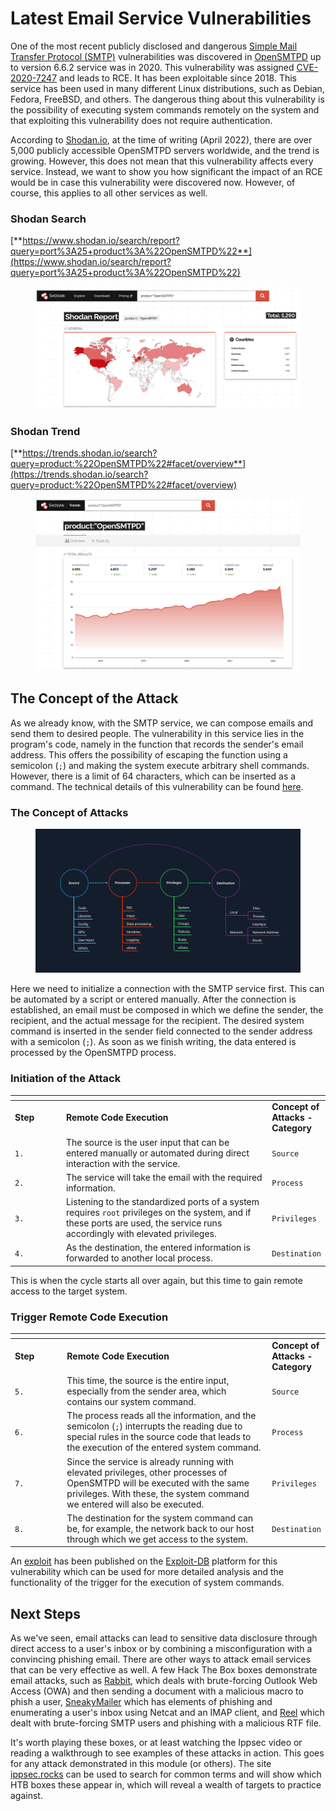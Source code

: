 # Latest Email Service Vulnerabilities

One of the most recent publicly disclosed and dangerous [Simple Mail Transfer Protocol (SMTP)](https://en.wikipedia.org/wiki/Simple_Mail_Transfer_Protocol) vulnerabilities was discovered in [OpenSMTPD](https://www.opensmtpd.org/) up to version 6.6.2 service was in 2020. This vulnerability was assigned [CVE-2020-7247](https://cve.mitre.org/cgi-bin/cvename.cgi?name=CVE-2020-7247) and leads to RCE. It has been exploitable since 2018. This service has been used in many different Linux distributions, such as Debian, Fedora, FreeBSD, and others. The dangerous thing about this vulnerability is the possibility of executing system commands remotely on the system and that exploiting this vulnerability does not require authentication.

According to [Shodan.io](https://www.shodan.io/), at the time of writing (April 2022), there are over 5,000 publicly accessible OpenSMTPD servers worldwide, and the trend is growing. However, this does not mean that this vulnerability affects every service. Instead, we want to show you how significant the impact of an RCE would be in case this vulnerability were discovered now. However, of course, this applies to all other services as well.

### **Shodan Search**

[**https://www.shodan.io/search/report?query=port%3A25+product%3A%22OpenSMTPD%22**](https://www.shodan.io/search/report?query=port%3A25+product%3A%22OpenSMTPD%22)

<figure><img src="../../../../.gitbook/assets/image (2) (1) (1) (1) (1) (1) (1) (1).png" alt=""><figcaption></figcaption></figure>

### **Shodan Trend**

[**https://trends.shodan.io/search?query=product:%22OpenSMTPD%22#facet/overview**](https://trends.shodan.io/search?query=product:%22OpenSMTPD%22#facet/overview)

<figure><img src="../../../../.gitbook/assets/image (2) (1) (1) (1) (1) (1) (1) (1) (1).png" alt=""><figcaption></figcaption></figure>

## The Concept of the Attack

As we already know, with the SMTP service, we can compose emails and send them to desired people. The vulnerability in this service lies in the program's code, namely in the function that records the sender's email address. This offers the possibility of escaping the function using a semicolon (`;`) and making the system execute arbitrary shell commands. However, there is a limit of 64 characters, which can be inserted as a command. The technical details of this vulnerability can be found [here](https://www.openwall.com/lists/oss-security/2020/01/28/3).

### **The Concept of Attacks**

<figure><img src="../../../../.gitbook/assets/image (3) (1) (1) (1).png" alt=""><figcaption></figcaption></figure>

Here we need to initialize a connection with the SMTP service first. This can be automated by a script or entered manually. After the connection is established, an email must be composed in which we define the sender, the recipient, and the actual message for the recipient. The desired system command is inserted in the sender field connected to the sender address with a semicolon (`;`). As soon as we finish writing, the data entered is processed by the OpenSMTPD process.

### **Initiation of the Attack**

<table data-header-hidden><thead><tr><th width="92"></th><th width="466"></th><th></th></tr></thead><tbody><tr><td><strong>Step</strong></td><td><strong>Remote Code Execution</strong></td><td><strong>Concept of Attacks - Category</strong></td></tr><tr><td><code>1.</code></td><td>The source is the user input that can be entered manually or automated during direct interaction with the service.</td><td><code>Source</code></td></tr><tr><td><code>2.</code></td><td>The service will take the email with the required information.</td><td><code>Process</code></td></tr><tr><td><code>3.</code></td><td>Listening to the standardized ports of a system requires <code>root</code> privileges on the system, and if these ports are used, the service runs accordingly with elevated privileges.</td><td><code>Privileges</code></td></tr><tr><td><code>4.</code></td><td>As the destination, the entered information is forwarded to another local process.</td><td><code>Destination</code></td></tr></tbody></table>

This is when the cycle starts all over again, but this time to gain remote access to the target system.

### **Trigger Remote Code Execution**

<table data-header-hidden><thead><tr><th width="95"></th><th width="468"></th><th></th></tr></thead><tbody><tr><td><strong>Step</strong></td><td><strong>Remote Code Execution</strong></td><td><strong>Concept of Attacks - Category</strong></td></tr><tr><td><code>5.</code></td><td>This time, the source is the entire input, especially from the sender area, which contains our system command.</td><td><code>Source</code></td></tr><tr><td><code>6.</code></td><td>The process reads all the information, and the semicolon (<code>;</code>) interrupts the reading due to special rules in the source code that leads to the execution of the entered system command.</td><td><code>Process</code></td></tr><tr><td><code>7.</code></td><td>Since the service is already running with elevated privileges, other processes of OpenSMTPD will be executed with the same privileges. With these, the system command we entered will also be executed.</td><td><code>Privileges</code></td></tr><tr><td><code>8.</code></td><td>The destination for the system command can be, for example, the network back to our host through which we get access to the system.</td><td><code>Destination</code></td></tr></tbody></table>

An [exploit](https://www.exploit-db.com/exploits/47984) has been published on the [Exploit-DB](https://www.exploit-db.com/) platform for this vulnerability which can be used for more detailed analysis and the functionality of the trigger for the execution of system commands.

## Next Steps

As we've seen, email attacks can lead to sensitive data disclosure through direct access to a user's inbox or by combining a misconfiguration with a convincing phishing email. There are other ways to attack email services that can be very effective as well. A few Hack The Box boxes demonstrate email attacks, such as [Rabbit](https://www.youtube.com/watch?v=5nnJq_IWJog), which deals with brute-forcing Outlook Web Access (OWA) and then sending a document with a malicious macro to phish a user, [SneakyMailer](https://0xdf.gitlab.io/2020/11/28/htb-sneakymailer.html) which has elements of phishing and enumerating a user's inbox using Netcat and an IMAP client, and [Reel](https://0xdf.gitlab.io/2018/11/10/htb-reel.html) which dealt with brute-forcing SMTP users and phishing with a malicious RTF file.

It's worth playing these boxes, or at least watching the Ippsec video or reading a walkthrough to see examples of these attacks in action. This goes for any attack demonstrated in this module (or others). The site [ippsec.rocks](https://ippsec.rocks/?) can be used to search for common terms and will show which HTB boxes these appear in, which will reveal a wealth of targets to practice against.
